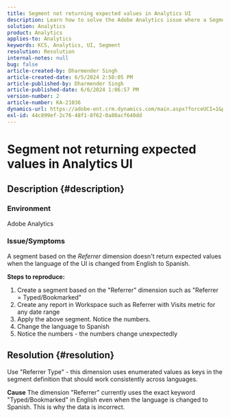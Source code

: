 ```yaml
---
title: Segment not returning expected values in Analytics UI
description: Learn how to solve the Adobe Analytics issue where a Segment is not returning in expected values in Analytics UI. Use "Referrer Type".
solution: Analytics
product: Analytics
applies-to: Analytics
keywords: KCS, Analytics, UI, Segment
resolution: Resolution
internal-notes: null
bug: false
article-created-by: Dharmender Singh
article-created-date: 6/5/2024 2:50:05 PM
article-published-by: Dharmender Singh
article-published-date: 6/6/2024 1:06:57 PM
version-number: 2
article-number: KA-21036
dynamics-url: https://adobe-ent.crm.dynamics.com/main.aspx?forceUCI=1&pagetype=entityrecord&etn=knowledgearticle&id=e882ece1-4a23-ef11-840a-6045bd08369f
exl-id: 44c899ef-2c76-48f1-8f62-0a80acf640dd
---
```

# Segment not returning expected values in Analytics UI

## Description {#description}


### <b>Environment</b>

Adobe Analytics



### <b>Issue/Symptoms</b>

A segment based on the *Referrer* dimension doesn't return expected values when the language of the UI is changed from English to Spanish.



<b>Steps to reproduce:</b>

1. Create a segment based on the "Referrer" dimension such as "Referrer = Typed/Bookmarked"
2. Create any report in Workspace such as Referrer with Visits metric for any date range
3. Apply the above segment. Notice the numbers.
4. Change the language to Spanish
5. Notice the numbers - the numbers change unexpectedly



## Resolution {#resolution}


Use "Referrer Type" - this dimension uses enumerated values as keys in the segment definition that should work consistently across languages.


<b>Cause</b>
The dimension "Referrer" currently uses the exact keyword "Typed/Bookmarked" in English even when the language is changed to Spanish. This is why the data is incorrect.
